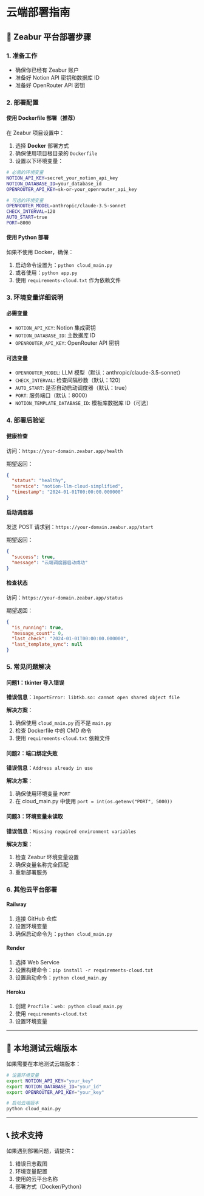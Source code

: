 # 云端部署指南

## 🚀 Zeabur 平台部署步骤

### 1. 准备工作
- 确保你已经有 Zeabur 账户
- 准备好 Notion API 密钥和数据库 ID
- 准备好 OpenRouter API 密钥

### 2. 部署配置

#### 使用 Dockerfile 部署（推荐）
在 Zeabur 项目设置中：
1. 选择 **Docker** 部署方式
2. 确保使用项目根目录的 `Dockerfile`
3. 设置以下环境变量：

```bash
# 必需的环境变量
NOTION_API_KEY=secret_your_notion_api_key
NOTION_DATABASE_ID=your_database_id
OPENROUTER_API_KEY=sk-or-your_openrouter_api_key

# 可选的环境变量
OPENROUTER_MODEL=anthropic/claude-3.5-sonnet
CHECK_INTERVAL=120
AUTO_START=true
PORT=8000
```

#### 使用 Python 部署
如果不使用 Docker，确保：
1. 启动命令设置为：`python cloud_main.py`
2. 或者使用：`python app.py`
3. 使用 `requirements-cloud.txt` 作为依赖文件

### 3. 环境变量详细说明

#### 必需变量
- `NOTION_API_KEY`: Notion 集成密钥
- `NOTION_DATABASE_ID`: 主数据库 ID
- `OPENROUTER_API_KEY`: OpenRouter API 密钥

#### 可选变量
- `OPENROUTER_MODEL`: LLM 模型（默认：anthropic/claude-3.5-sonnet）
- `CHECK_INTERVAL`: 检查间隔秒数（默认：120）
- `AUTO_START`: 是否自动启动调度器（默认：true）
- `PORT`: 服务端口（默认：8000）
- `NOTION_TEMPLATE_DATABASE_ID`: 模板库数据库 ID（可选）

### 4. 部署后验证

#### 健康检查
访问：`https://your-domain.zeabur.app/health`

期望返回：
```json
{
  "status": "healthy",
  "service": "notion-llm-cloud-simplified",
  "timestamp": "2024-01-01T00:00:00.000000"
}
```

#### 启动调度器
发送 POST 请求到：`https://your-domain.zeabur.app/start`

期望返回：
```json
{
  "success": true,
  "message": "云端调度器启动成功"
}
```

#### 检查状态
访问：`https://your-domain.zeabur.app/status`

期望返回：
```json
{
  "is_running": true,
  "message_count": 0,
  "last_check": "2024-01-01T00:00:00.000000",
  "last_template_sync": null
}
```

### 5. 常见问题解决

#### 问题1：tkinter 导入错误
**错误信息**：`ImportError: libtkb.so: cannot open shared object file`

**解决方案**：
1. 确保使用 `cloud_main.py` 而不是 `main.py`
2. 检查 Dockerfile 中的 CMD 命令
3. 使用 `requirements-cloud.txt` 依赖文件

#### 问题2：端口绑定失败
**错误信息**：`Address already in use`

**解决方案**：
1. 确保使用环境变量 `PORT`
2. 在 cloud_main.py 中使用 `port = int(os.getenv("PORT", 5000))`

#### 问题3：环境变量未读取
**错误信息**：`Missing required environment variables`

**解决方案**：
1. 检查 Zeabur 环境变量设置
2. 确保变量名称完全匹配
3. 重新部署服务

### 6. 其他云平台部署

#### Railway
1. 连接 GitHub 仓库
2. 设置环境变量
3. 确保启动命令为：`python cloud_main.py`

#### Render
1. 选择 Web Service
2. 设置构建命令：`pip install -r requirements-cloud.txt`
3. 设置启动命令：`python cloud_main.py`

#### Heroku
1. 创建 `Procfile`：`web: python cloud_main.py`
2. 使用 `requirements-cloud.txt`
3. 设置环境变量

---

## 🔧 本地测试云端版本

如果需要在本地测试云端版本：

```bash
# 设置环境变量
export NOTION_API_KEY="your_key"
export NOTION_DATABASE_ID="your_id"
export OPENROUTER_API_KEY="your_key"

# 启动云端版本
python cloud_main.py
```

---

## 📞 技术支持

如果遇到部署问题，请提供：
1. 错误日志截图
2. 环境变量配置
3. 使用的云平台名称
4. 部署方式（Docker/Python） 